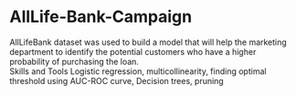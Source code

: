# AllLife-Bank-Campaign
AllLifeBank dataset was used to build a model that will help the marketing department to identify the potential customers who have a higher probability of purchasing the loan.  
Skills and Tools  Logistic regression, multicollinearity, finding optimal threshold using AUC-ROC curve, Decision trees, pruning
